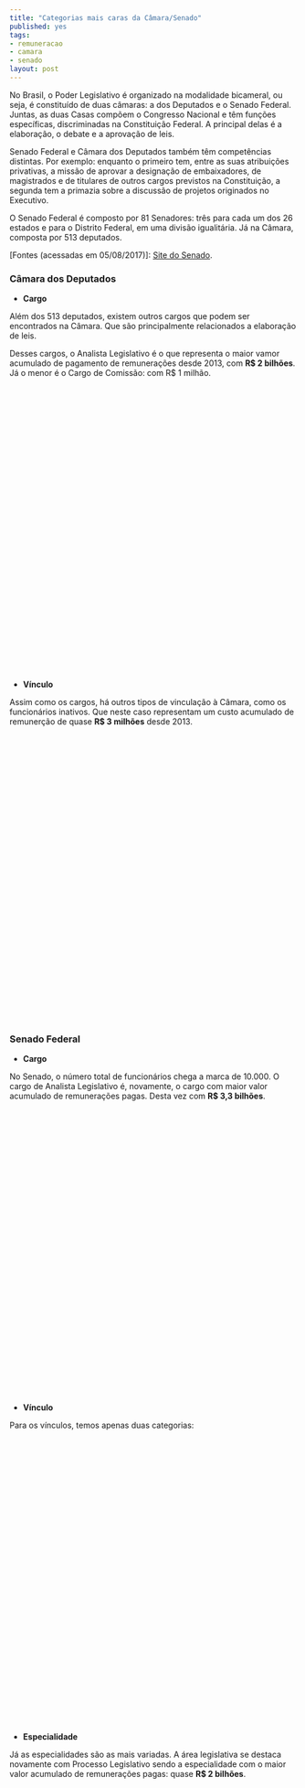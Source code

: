 ```yaml
---
title: "Categorias mais caras da Câmara/Senado"
published: yes
tags:
- remuneracao
- camara
- senado
layout: post
---
```






No Brasil, o Poder Legislativo é organizado na modalidade bicameral, ou seja, é constituído de duas câmaras: a dos Deputados e o Senado Federal. Juntas, as duas Casas compõem o Congresso Nacional e têm funções específicas, discriminadas na Constituição Federal. A principal delas é a elaboração, o debate e a aprovação de leis.

Senado Federal e Câmara dos Deputados também têm competências distintas. Por exemplo: enquanto o primeiro tem, entre as suas atribuições privativas, a missão de aprovar a designação de embaixadores, de magistrados e de titulares de outros cargos previstos na Constituição, a segunda tem a primazia sobre a discussão de projetos originados no Executivo.

O Senado Federal é composto por 81 Senadores: três para cada um dos 26 estados e para o Distrito Federal, em uma divisão igualitária. Já na Câmara, composta por 513 deputados.

[Fontes (acessadas em 05/08/2017)]: [Site do Senado](https://www12.senado.leg.br/transparencia/laipergunta).

### **Câmara dos Deputados**

* **Cargo**

Além dos 513 deputados, existem outros cargos que podem ser encontrados na Câmara. Que são principalmente relacionados a elaboração de leis.

Desses cargos, o Analista Legislativo é o que representa o maior vamor acumulado de pagamento de remunerações desde 2013, com **R$ 2 bilhões**. Já o menor é o Cargo de Comissão: com R$ 1 milhão. 

<!--html_preserve--><div id="htmlwidget-c8b28d411153fde211d9" style="width:100%;height:500px;" class="highchart html-widget"></div>
<script type="application/json" data-for="htmlwidget-c8b28d411153fde211d9">{"x":{"hc_opts":{"title":{"text":null},"yAxis":{"title":{"text":"Valor da Remuneração (milhões R$)"},"type":"linear"},"credits":{"enabled":false},"exporting":{"enabled":false},"plotOptions":{"series":{"turboThreshold":0,"showInLegend":true,"marker":{"enabled":true}},"treemap":{"layoutAlgorithm":"squarified"},"bubble":{"minSize":5,"maxSize":25},"scatter":{"marker":{"symbol":"circle"}}},"annotationsOptions":{"enabledButtons":false},"tooltip":{"delayForDisplay":10},"series":[{"name":"ANALISTA LEGISLATIVO","data":[{"area":"ANALISTA LEGISLATIVO","value":2032.38174832,"y":2032.38174832,"name":"ANALISTA LEGISLATIVO"}],"type":"bar"},{"name":"CARGO EM COMISSAO","data":[{"area":"CARGO EM COMISSAO","value":1.4081601,"y":1.4081601,"name":"CARGO EM COMISSAO"}],"type":"bar"},{"name":"DEPUTADO","data":[{"area":"DEPUTADO","value":514.33667766,"y":514.33667766,"name":"DEPUTADO"}],"type":"bar"},{"name":"TECNICO LEGISLATIVO","data":[{"area":"TECNICO LEGISLATIVO","value":1150.52070274,"y":1150.52070274,"name":"TECNICO LEGISLATIVO"}],"type":"bar"}],"xAxis":{"type":"category","title":{"text":"Cargos"}}},"theme":{"chart":{"backgroundColor":"transparent"}},"conf_opts":{"global":{"Date":null,"VMLRadialGradientURL":"http =//code.highcharts.com/list(version)/gfx/vml-radial-gradient.png","canvasToolsURL":"http =//code.highcharts.com/list(version)/modules/canvas-tools.js","getTimezoneOffset":null,"timezoneOffset":0,"useUTC":true},"lang":{"contextButtonTitle":"Chart context menu","decimalPoint":".","downloadJPEG":"Download JPEG image","downloadPDF":"Download PDF document","downloadPNG":"Download PNG image","downloadSVG":"Download SVG vector image","drillUpText":"Back to {series.name}","invalidDate":null,"loading":"Loading...","months":["January","February","March","April","May","June","July","August","September","October","November","December"],"noData":"No data to display","numericSymbols":["k","M","G","T","P","E"],"printChart":"Print chart","resetZoom":"Reset zoom","resetZoomTitle":"Reset zoom level 1:1","shortMonths":["Jan","Feb","Mar","Apr","May","Jun","Jul","Aug","Sep","Oct","Nov","Dec"],"thousandsSep":" ","weekdays":["Sunday","Monday","Tuesday","Wednesday","Thursday","Friday","Saturday"]}},"type":"chart","fonts":[],"debug":false},"evals":[],"jsHooks":[]}</script><!--/html_preserve-->

* **Vínculo**

Assim como os cargos, há outros tipos de vinculação à Câmara, como os funcionários inativos. Que neste caso representam um custo acumulado de remunerção de quase **R$ 3 milhões** desde 2013.

<!--html_preserve--><div id="htmlwidget-d811befb1dd97e210df7" style="width:100%;height:500px;" class="highchart html-widget"></div>
<script type="application/json" data-for="htmlwidget-d811befb1dd97e210df7">{"x":{"hc_opts":{"title":{"text":null},"yAxis":{"title":{"text":"Valor da Remuneração (milhões R$)"},"type":"linear"},"credits":{"enabled":false},"exporting":{"enabled":false},"plotOptions":{"series":{"turboThreshold":0,"showInLegend":true,"marker":{"enabled":true}},"treemap":{"layoutAlgorithm":"squarified"},"bubble":{"minSize":5,"maxSize":25},"scatter":{"marker":{"symbol":"circle"}}},"annotationsOptions":{"enabledButtons":false},"tooltip":{"delayForDisplay":10},"series":[{"name":"APOSENTADORIA PARLAMENTAR","data":[{"area":"APOSENTADORIA PARLAMENTAR","value":1.49574797,"y":1.49574797,"name":"APOSENTADORIA PARLAMENTAR"}],"type":"bar"},{"name":"CARGO DE NATUREZA ESPECIAL","data":[{"area":"CARGO DE NATUREZA ESPECIAL","value":0.55962438,"y":0.55962438,"name":"CARGO DE NATUREZA ESPECIAL"}],"type":"bar"},{"name":"INATIVO","data":[{"area":"INATIVO","value":2.86145309,"y":2.86145309,"name":"INATIVO"}],"type":"bar"},{"name":"PARLAMENTAR","data":[{"area":"PARLAMENTAR","value":512.84092969,"y":512.84092969,"name":"PARLAMENTAR"}],"type":"bar"},{"name":"PENSAO CIVIL","data":[{"area":"PENSAO CIVIL","value":1.18909502,"y":1.18909502,"name":"PENSAO CIVIL"}],"type":"bar"},{"name":"QUADRO EFETIVO","data":[{"area":"QUADRO EFETIVO","value":3178.85190295,"y":3178.85190295,"name":"QUADRO EFETIVO"}],"type":"bar"},{"name":"SECRETARIO PARLAMENTAR","data":[{"area":"SECRETARIO PARLAMENTAR","value":0.81600529,"y":0.81600529,"name":"SECRETARIO PARLAMENTAR"}],"type":"bar"},{"name":"SECRETARIO PARLAMENTAR REQUISITADO","data":[{"area":"SECRETARIO PARLAMENTAR REQUISITADO","value":0.03253043,"y":0.03253043,"name":"SECRETARIO PARLAMENTAR REQUISITADO"}],"type":"bar"}],"xAxis":{"type":"category","title":{"text":"Vínculo"}}},"theme":{"chart":{"backgroundColor":"transparent"}},"conf_opts":{"global":{"Date":null,"VMLRadialGradientURL":"http =//code.highcharts.com/list(version)/gfx/vml-radial-gradient.png","canvasToolsURL":"http =//code.highcharts.com/list(version)/modules/canvas-tools.js","getTimezoneOffset":null,"timezoneOffset":0,"useUTC":true},"lang":{"contextButtonTitle":"Chart context menu","decimalPoint":".","downloadJPEG":"Download JPEG image","downloadPDF":"Download PDF document","downloadPNG":"Download PNG image","downloadSVG":"Download SVG vector image","drillUpText":"Back to {series.name}","invalidDate":null,"loading":"Loading...","months":["January","February","March","April","May","June","July","August","September","October","November","December"],"noData":"No data to display","numericSymbols":["k","M","G","T","P","E"],"printChart":"Print chart","resetZoom":"Reset zoom","resetZoomTitle":"Reset zoom level 1:1","shortMonths":["Jan","Feb","Mar","Apr","May","Jun","Jul","Aug","Sep","Oct","Nov","Dec"],"thousandsSep":" ","weekdays":["Sunday","Monday","Tuesday","Wednesday","Thursday","Friday","Saturday"]}},"type":"chart","fonts":[],"debug":false},"evals":[],"jsHooks":[]}</script><!--/html_preserve-->

### **Senado Federal**

* **Cargo**

No Senado, o número total de funcionários chega a marca de 10.000. O cargo de Analista Legislativo é, novamente, o cargo com maior valor acumulado de remunerações pagas. Desta vez com **R$ 3,3 bilhões**.

<!--html_preserve--><div id="htmlwidget-1b79802a4c9aa92021ec" style="width:100%;height:500px;" class="highchart html-widget"></div>
<script type="application/json" data-for="htmlwidget-1b79802a4c9aa92021ec">{"x":{"hc_opts":{"title":{"text":null},"yAxis":{"title":{"text":"Valor da Remuneração (milhões R$)"},"type":"linear"},"credits":{"enabled":false},"exporting":{"enabled":false},"plotOptions":{"series":{"turboThreshold":0,"showInLegend":true,"marker":{"enabled":true}},"treemap":{"layoutAlgorithm":"squarified"},"bubble":{"minSize":5,"maxSize":25},"scatter":{"marker":{"symbol":"circle"}}},"annotationsOptions":{"enabledButtons":false},"tooltip":{"delayForDisplay":10},"series":[{"name":"ADVOGADO","data":[{"area":"ADVOGADO","value":42.17256124,"y":42.17256124,"name":"ADVOGADO"}],"type":"bar"},{"name":"ANALISTA LEGISLATIVO","data":[{"area":"ANALISTA LEGISLATIVO","value":3330.63228795,"y":3330.63228795,"name":"ANALISTA LEGISLATIVO"}],"type":"bar"},{"name":"AUXILIAR LEGISLATIVO","data":[{"area":"AUXILIAR LEGISLATIVO","value":77.25972892,"y":77.25972892,"name":"AUXILIAR LEGISLATIVO"}],"type":"bar"},{"name":"CARGO EM COMISSÃO","data":[{"area":"CARGO EM COMISSÃO","value":773.67466871,"y":773.67466871,"name":"CARGO EM COMISSÃO"}],"type":"bar"},{"name":"CARGO ISOLADO","data":[{"area":"CARGO ISOLADO","value":6.86246664,"y":6.86246664,"name":"CARGO ISOLADO"}],"type":"bar"},{"name":"CONSULTOR LEGISLATIVO","data":[{"area":"CONSULTOR LEGISLATIVO","value":511.08530283,"y":511.08530283,"name":"CONSULTOR LEGISLATIVO"}],"type":"bar"},{"name":"IPC","data":[{"area":"IPC","value":12.47854499,"y":12.47854499,"name":"IPC"}],"type":"bar"},{"name":"SECRETÁRIO PARLAMENTAR","data":[{"area":"SECRETÁRIO PARLAMENTAR","value":7.1071824,"y":7.1071824,"name":"SECRETÁRIO PARLAMENTAR"}],"type":"bar"},{"name":"TECNICO LEGISLATIVO","data":[{"area":"TECNICO LEGISLATIVO","value":3119.19319143,"y":3119.19319143,"name":"TECNICO LEGISLATIVO"}],"type":"bar"}],"xAxis":{"type":"category","title":{"text":"Cargos"}}},"theme":{"chart":{"backgroundColor":"transparent"}},"conf_opts":{"global":{"Date":null,"VMLRadialGradientURL":"http =//code.highcharts.com/list(version)/gfx/vml-radial-gradient.png","canvasToolsURL":"http =//code.highcharts.com/list(version)/modules/canvas-tools.js","getTimezoneOffset":null,"timezoneOffset":0,"useUTC":true},"lang":{"contextButtonTitle":"Chart context menu","decimalPoint":".","downloadJPEG":"Download JPEG image","downloadPDF":"Download PDF document","downloadPNG":"Download PNG image","downloadSVG":"Download SVG vector image","drillUpText":"Back to {series.name}","invalidDate":null,"loading":"Loading...","months":["January","February","March","April","May","June","July","August","September","October","November","December"],"noData":"No data to display","numericSymbols":["k","M","G","T","P","E"],"printChart":"Print chart","resetZoom":"Reset zoom","resetZoomTitle":"Reset zoom level 1:1","shortMonths":["Jan","Feb","Mar","Apr","May","Jun","Jul","Aug","Sep","Oct","Nov","Dec"],"thousandsSep":" ","weekdays":["Sunday","Monday","Tuesday","Wednesday","Thursday","Friday","Saturday"]}},"type":"chart","fonts":[],"debug":false},"evals":[],"jsHooks":[]}</script><!--/html_preserve-->

* **Vínculo**

Para os vínculos, temos apenas duas categorias:

<!--html_preserve--><div id="htmlwidget-905090c2501a5597979d" style="width:100%;height:500px;" class="highchart html-widget"></div>
<script type="application/json" data-for="htmlwidget-905090c2501a5597979d">{"x":{"hc_opts":{"title":{"text":null},"yAxis":{"title":{"text":"Valor da Remuneração (milhões R$)"},"type":"linear"},"credits":{"enabled":false},"exporting":{"enabled":false},"plotOptions":{"series":{"turboThreshold":0,"showInLegend":true,"marker":{"enabled":true}},"treemap":{"layoutAlgorithm":"squarified"},"bubble":{"minSize":5,"maxSize":25},"scatter":{"marker":{"symbol":"circle"}}},"annotationsOptions":{"enabledButtons":false},"tooltip":{"delayForDisplay":10},"series":[{"name":"COMISSIONADO","data":[{"area":"COMISSIONADO","value":773.67466871,"y":773.67466871,"name":"COMISSIONADO"}],"type":"bar"},{"name":"EFETIVO","data":[{"area":"EFETIVO","value":7106.7912664,"y":7106.7912664,"name":"EFETIVO"}],"type":"bar"}],"xAxis":{"type":"category","title":{"text":"Vínculo"}}},"theme":{"chart":{"backgroundColor":"transparent"}},"conf_opts":{"global":{"Date":null,"VMLRadialGradientURL":"http =//code.highcharts.com/list(version)/gfx/vml-radial-gradient.png","canvasToolsURL":"http =//code.highcharts.com/list(version)/modules/canvas-tools.js","getTimezoneOffset":null,"timezoneOffset":0,"useUTC":true},"lang":{"contextButtonTitle":"Chart context menu","decimalPoint":".","downloadJPEG":"Download JPEG image","downloadPDF":"Download PDF document","downloadPNG":"Download PNG image","downloadSVG":"Download SVG vector image","drillUpText":"Back to {series.name}","invalidDate":null,"loading":"Loading...","months":["January","February","March","April","May","June","July","August","September","October","November","December"],"noData":"No data to display","numericSymbols":["k","M","G","T","P","E"],"printChart":"Print chart","resetZoom":"Reset zoom","resetZoomTitle":"Reset zoom level 1:1","shortMonths":["Jan","Feb","Mar","Apr","May","Jun","Jul","Aug","Sep","Oct","Nov","Dec"],"thousandsSep":" ","weekdays":["Sunday","Monday","Tuesday","Wednesday","Thursday","Friday","Saturday"]}},"type":"chart","fonts":[],"debug":false},"evals":[],"jsHooks":[]}</script><!--/html_preserve-->

* **Especialidade**

Já as especialidades são as mais variadas. A área legislativa se destaca novamente com Processo Legislativo sendo a especialidade com o maior valor acumulado de remunerações pagas: quase **R$ 2 bilhões**.

<!--html_preserve--><div id="htmlwidget-84227cdcc266e8cec1e5" style="width:100%;height:500px;" class="highchart html-widget"></div>
<script type="application/json" data-for="htmlwidget-84227cdcc266e8cec1e5">{"x":{"hc_opts":{"title":{"text":null},"yAxis":{"title":{"text":"Valor da Remuneração (milhões R$)"},"type":"linear"},"credits":{"enabled":false},"exporting":{"enabled":false},"plotOptions":{"series":{"turboThreshold":0,"showInLegend":true,"marker":{"enabled":true}},"treemap":{"layoutAlgorithm":"squarified"},"bubble":{"minSize":5,"maxSize":25},"scatter":{"marker":{"symbol":"circle"}}},"annotationsOptions":{"enabledButtons":false},"tooltip":{"delayForDisplay":10},"series":[{"name":"ADMINISTRAÇÃO","data":[{"area":"ADMINISTRAÇÃO","value":974.5106681,"y":974.5106681,"name":"ADMINISTRAÇÃO"}],"type":"bar"},{"name":"INFORMÁTICA LEGISLATIVA","data":[{"area":"INFORMÁTICA LEGISLATIVA","value":624.52519066,"y":624.52519066,"name":"INFORMÁTICA LEGISLATIVA"}],"type":"bar"},{"name":"POLICIAL LEGISLATIVO FEDERAL","data":[{"area":"POLICIAL LEGISLATIVO FEDERAL","value":509.39673824,"y":509.39673824,"name":"POLICIAL LEGISLATIVO FEDERAL"}],"type":"bar"},{"name":"PROCESSO INDUSTRIAL GRÁFICO","data":[{"area":"PROCESSO INDUSTRIAL GRÁFICO","value":706.26553286,"y":706.26553286,"name":"PROCESSO INDUSTRIAL GRÁFICO"}],"type":"bar"},{"name":"PROCESSO LEGISLATIVO","data":[{"area":"PROCESSO LEGISLATIVO","value":1983.36444273,"y":1983.36444273,"name":"PROCESSO LEGISLATIVO"}],"type":"bar"}],"xAxis":{"type":"category","title":{"text":"Especialidade"}}},"theme":{"chart":{"backgroundColor":"transparent"}},"conf_opts":{"global":{"Date":null,"VMLRadialGradientURL":"http =//code.highcharts.com/list(version)/gfx/vml-radial-gradient.png","canvasToolsURL":"http =//code.highcharts.com/list(version)/modules/canvas-tools.js","getTimezoneOffset":null,"timezoneOffset":0,"useUTC":true},"lang":{"contextButtonTitle":"Chart context menu","decimalPoint":".","downloadJPEG":"Download JPEG image","downloadPDF":"Download PDF document","downloadPNG":"Download PNG image","downloadSVG":"Download SVG vector image","drillUpText":"Back to {series.name}","invalidDate":null,"loading":"Loading...","months":["January","February","March","April","May","June","July","August","September","October","November","December"],"noData":"No data to display","numericSymbols":["k","M","G","T","P","E"],"printChart":"Print chart","resetZoom":"Reset zoom","resetZoomTitle":"Reset zoom level 1:1","shortMonths":["Jan","Feb","Mar","Apr","May","Jun","Jul","Aug","Sep","Oct","Nov","Dec"],"thousandsSep":" ","weekdays":["Sunday","Monday","Tuesday","Wednesday","Thursday","Friday","Saturday"]}},"type":"chart","fonts":[],"debug":false},"evals":[],"jsHooks":[]}</script><!--/html_preserve-->
